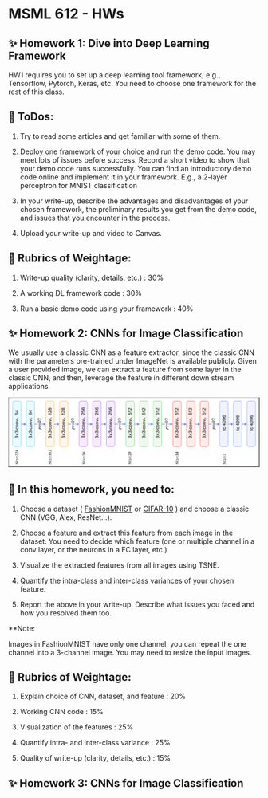 # MSML 612 - HWs

## :sparkles: Homework 1: Dive into Deep Learning Framework
HW1 requires you to set up a deep learning tool framework, e.g., Tensorflow, Pytorch, Keras, etc. You need to choose one framework for the rest of this class.

## :scroll:  ToDos:
1. Try to read some articles and get familiar with some of them.

2. Deploy one framework of your choice and run the demo code. You may meet lots of issues before success. Record a short video to show that your demo code runs successfully.
You can find an introductory demo code online and implement it in your framework. E.g., a 2-layer perceptron for MNIST classification

4. In your write-up, describe the advantages and disadvantages of your chosen framework, the preliminary results you get from the demo code, and issues that you encounter in the process.

5. Upload your write-up and video to Canvas.


## :briefcase: Rubrics of Weightage:

1. Write-up quality (clarity, details, etc.) : 30%

2. A working DL framework code : 30%

3. Run a basic demo code using your framework : 40%


## :sparkles: Homework 2: CNNs for Image Classification

We usually use a classic CNN as a feature extractor, since the classic CNN with the parameters pre-trained under ImageNet is available publicly. Given a user provided image, we can extract a feature from some layer in the classic CNN, and then, leverage the feature in different down stream applications.

![A sample Framework](framework.png)

## :scroll:  In this homework, you need to:

1. Choose a dataset ( [FashionMNIST](https://www.kaggle.com/zalando-research/fashionmnist)  or [CIFAR-10](http://www.cs.toronto.edu/~kriz/cifar.html) ) and choose a classic CNN (VGG, Alex, ResNet…).

2. Choose a feature and extract this feature from each image in the dataset. You need to decide which feature (one or multiple channel in a conv layer, or the neurons in a FC layer, etc.)

3. Visualize the extracted features from all images using TSNE.

4. Quantify the intra-class and inter-class variances of your chosen feature.

5. Report the above in your write-up. Describe what issues you faced and how you resolved them too.

**Note:

Images in FashionMNIST have only one channel, you can repeat the one channel into a 3-channel image.
You may need to resize the input images.

## :briefcase: Rubrics of Weightage:

1. Explain choice of CNN, dataset, and feature : 20%

2. Working CNN code : 15%

3. Visualization of the features : 25%

4. Quantify intra- and inter-class variance : 25% 

5. Quality of write-up (clarity, details, etc.) : 15%


## :sparkles: Homework 3: CNNs for Image Classification



